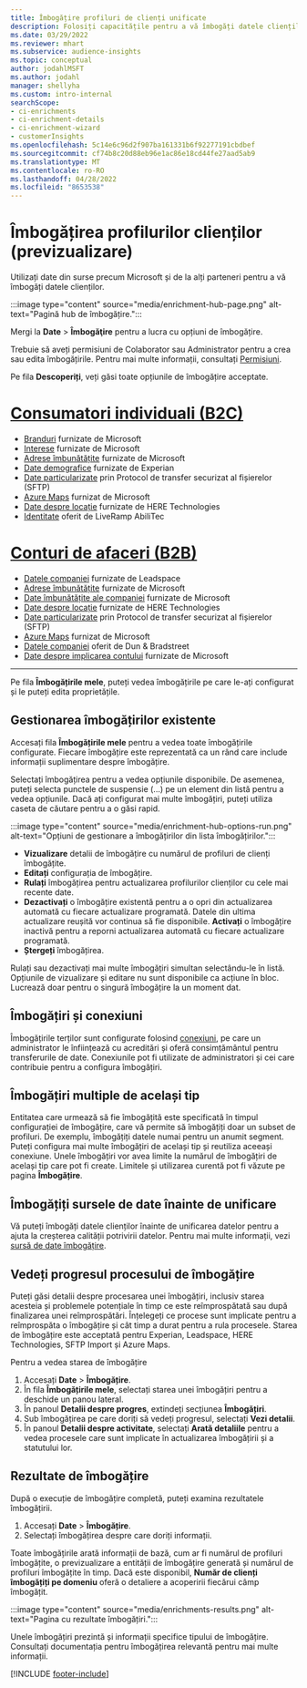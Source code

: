 ```yaml
---
title: Îmbogățire profiluri de clienți unificate
description: Folosiți capacitățile pentru a vă îmbogăți datele clienților.
ms.date: 03/29/2022
ms.reviewer: mhart
ms.subservice: audience-insights
ms.topic: conceptual
author: jodahlMSFT
ms.author: jodahl
manager: shellyha
ms.custom: intro-internal
searchScope:
- ci-enrichments
- ci-enrichment-details
- ci-enrichment-wizard
- customerInsights
ms.openlocfilehash: 5c14e6c96d2f907ba161331b6f92277191cbdbef
ms.sourcegitcommit: cf74b8c20d88eb96e1ac86e18cd44fe27aad5ab9
ms.translationtype: MT
ms.contentlocale: ro-RO
ms.lasthandoff: 04/28/2022
ms.locfileid: "8653538"
---
```

# <a name="enrichment-for-customer-profiles-preview"></a>Îmbogățirea profilurilor clienților (previzualizare)

Utilizați date din surse precum Microsoft și de la alți parteneri pentru a vă îmbogăți datele clienților.

:::image type="content" source="media/enrichment-hub-page.png" alt-text="Pagină hub de îmbogățire.":::

Mergi la **Date** > **Îmbogăţire** pentru a lucra cu opțiuni de îmbogățire.  

Trebuie să aveți permisiuni de Colaborator sau Administrator pentru a crea sau edita îmbogățirile. Pentru mai multe informații, consultați [Permisiuni](permissions.md).

Pe fila **Descoperiți**, veți găsi toate opțiunile de îmbogățire acceptate.

# <a name="individual-consumers-b-to-c"></a>[Consumatori individuali (B2C)](#tab/b2c)

- [Branduri](enrichment-microsoft.md) furnizate de Microsoft
- [Interese](enrichment-microsoft.md) furnizate de Microsoft
- [Adrese îmbunătățite](enrichment-enhanced-addresses.md) furnizate de Microsoft 
- [Date demografice](enrichment-experian.md) furnizate de Experian
- [Date particularizate](enrichment-SFTP-custom-import.md) prin Protocol de transfer securizat al fișierelor (SFTP) 
- [Azure Maps](enrichment-azure-maps.md) furnizat de Microsoft
- [Date despre locație](enrichment-here.md) furnizate de HERE Technologies 
- [Identitate](enrichment-liveramp.md) oferit de LiveRamp AbiliTec

# <a name="business-accounts-b-to-b"></a>[Conturi de afaceri (B2B)](#tab/b2b)

- [Datele companiei](enrichment-leadspace.md) furnizate de Leadspace
- [Adrese îmbunătățite](enrichment-enhanced-addresses.md) furnizate de Microsoft 
- [Date îmbunătățite ale companiei](enrichment-enhanced-company-data.md) furnizate de Microsoft
- [Date despre locație](enrichment-here.md) furnizate de HERE Technologies 
- [Date particularizate](enrichment-SFTP-custom-import.md) prin Protocol de transfer securizat al fișierelor (SFTP) 
- [Azure Maps](enrichment-azure-maps.md) furnizat de Microsoft
- [Datele companiei](enrichment-dnb.md) oferit de Dun & Bradstreet
- [Date despre implicarea contului](enrichment-office.md) furnizate de Microsoft

---

Pe fila **Îmbogățirile mele**, puteți vedea îmbogățirile pe care le-ați configurat și le puteți edita proprietățile.

## <a name="manage-existing-enrichments"></a>Gestionarea îmbogățirilor existente

Accesați fila **Îmbogățirile mele** pentru a vedea toate îmbogățirile configurate. Fiecare îmbogățire este reprezentată ca un rând care include informații suplimentare despre îmbogățire.

Selectați îmbogățirea pentru a vedea opțiunile disponibile. De asemenea, puteți selecta punctele de suspensie (...) pe un element din listă pentru a vedea opțiunile. Dacă ați configurat mai multe îmbogățiri, puteți utiliza caseta de căutare pentru a o găsi rapid.

:::image type="content" source="media/enrichment-hub-options-run.png" alt-text="Opțiuni de gestionare a îmbogățirilor din lista îmbogățirilor.":::

- **Vizualizare** detalii de îmbogățire cu numărul de profiluri de clienți îmbogățite.
- **Editați** configurația de îmbogățire.
- **Rulați** îmbogățirea pentru actualizarea profilurilor clienților cu cele mai recente date.
- **Dezactivați** o îmbogățire existentă pentru a o opri din actualizarea automată cu fiecare actualizare programată. Datele din ultima actualizare reușită vor continua să fie disponibile. **Activați** o îmbogățire inactivă pentru a reporni actualizarea automată cu fiecare actualizare programată.
- **Ștergeți** îmbogățirea.

Rulați sau dezactivați mai multe îmbogățiri simultan selectându-le în listă. Opțiunile de vizualizare și editare nu sunt disponibile ca acțiune în bloc. Lucrează doar pentru o singură îmbogățire la un moment dat.

## <a name="enrichments-and-connections"></a>Îmbogățiri și conexiuni

Îmbogățirile terților sunt configurate folosind [conexiuni](connections.md), pe care un administrator le înființează cu acreditări și oferă consimțământul pentru transferurile de date. Conexiunile pot fi utilizate de administratori și cei care contribuie pentru a configura îmbogățiri.  

## <a name="multiple-enrichments-of-the-same-type"></a>Îmbogățiri multiple de același tip

Entitatea care urmează să fie îmbogățită este specificată în timpul configurației de îmbogățire, care vă permite să îmbogățiți doar un subset de profiluri. De exemplu, îmbogățiți datele numai pentru un anumit segment. Puteți configura mai multe îmbogățiri de același tip și reutiliza aceeași conexiune. Unele îmbogățiri vor avea limite la numărul de îmbogățiri de același tip care pot fi create. Limitele și utilizarea curentă pot fi văzute pe pagina **Îmbogățire**.

## <a name="enrich-data-sources-before-unification"></a>Îmbogățiți sursele de date înainte de unificare

Vă puteți îmbogăți datele clienților înainte de unificarea datelor pentru a ajuta la creșterea calității potrivirii datelor. Pentru mai multe informații, vezi [sursă de date îmbogățire](data-sources-enrichment.md).

## <a name="see-the-progress-of-the-enrichment-process"></a>Vedeți progresul procesului de îmbogățire

Puteți găsi detalii despre procesarea unei îmbogățiri, inclusiv starea acesteia și problemele potențiale în timp ce este reîmprospătată sau după finalizarea unei reîmprospătări. Înțelegeți ce procese sunt implicate pentru a reîmprospăta o îmbogățire și cât timp a durat pentru a rula procesele. Starea de îmbogățire este acceptată pentru Experian, Leadspace, HERE Technologies, SFTP Import și Azure Maps.

Pentru a vedea starea de îmbogățire

1. Accesați **Date** > **Îmbogățire**. 
1. În fila **Îmbogățirile mele**, selectați starea unei îmbogățiri pentru a deschide un panou lateral. 
1. În panoul **Detalii despre progres**, extindeți secțiunea **Îmbogățiri**. 
1. Sub îmbogățirea pe care doriți să vedeți progresul, selectați **Vezi detalii**. 
1. În panoul **Detalii despre activitate**, selectați **Arată detaliile** pentru a vedea procesele care sunt implicate în actualizarea îmbogățirii și a statutului lor. 

## <a name="enrichment-results"></a>Rezultate de îmbogățire

După o execuție de îmbogățire completă, puteți examina rezultatele îmbogățirii.

1. Accesați **Date** > **Îmbogățire**. 
1. Selectați îmbogățirea despre care doriți informații.

Toate îmbogățirile arată informații de bază, cum ar fi numărul de profiluri îmbogățite, o previzualizare a entității de îmbogățire generată și numărul de profiluri îmbogățite în timp. Dacă este disponibil, **Număr de clienți îmbogățiți pe domeniu** oferă o detaliere a acoperirii fiecărui câmp îmbogățit.

:::image type="content" source="media/enrichments-results.png" alt-text="Pagina cu rezultate îmbogățiri.":::

Unele îmbogățiri prezintă și informații specifice tipului de îmbogățire. Consultați documentația pentru îmbogățirea relevantă pentru mai multe informații.


[!INCLUDE [footer-include](includes/footer-banner.md)]
